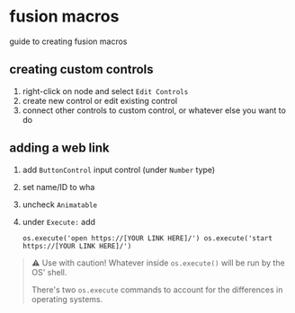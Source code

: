 # fusion macros
guide to creating fusion macros

## creating custom controls
1. right-click on node and select `Edit Controls`
2. create new control or edit existing control
3. connect other controls to custom control, or whatever else you want to do

## adding a web link
1. add `ButtonControl` input control (under `Number` type)
2. set name/ID to wha
3. uncheck `Animatable`
4. under `Execute:` add

   ```
   os.execute('open https://[YOUR LINK HERE]/') os.execute('start https://[YOUR LINK HERE]/')
   ```
> ⚠️ Use with caution! Whatever inside `os.execute()` will be run by the OS' shell.
>
> There's two `os.execute` commands to account for the differences in operating systems. 

